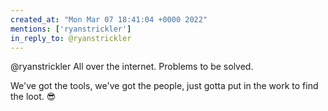 ```yaml
---
created_at: "Mon Mar 07 18:41:04 +0000 2022"
mentions: ['ryanstrickler']
in_reply_to: @ryanstrickler
---
```


@ryanstrickler All over the internet. Problems to be solved.

We've got the tools, we've got the people, just gotta put in the work to find the loot. 😎